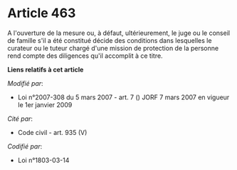 # Article 463

A l'ouverture de la mesure ou, à défaut, ultérieurement, le juge ou le conseil de famille s'il a été constitué décide des
conditions dans lesquelles le curateur ou le tuteur chargé d'une mission de protection de la personne rend compte des
diligences qu'il accomplit à ce titre.

**Liens relatifs à cet article**

_Modifié par_:

  - Loi n°2007-308 du 5 mars 2007 - art. 7 () JORF 7 mars 2007 en vigueur le 1er janvier 2009

_Cité par_:

  - Code civil - art. 935 (V)

_Codifié par_:

  - Loi n°1803-03-14
